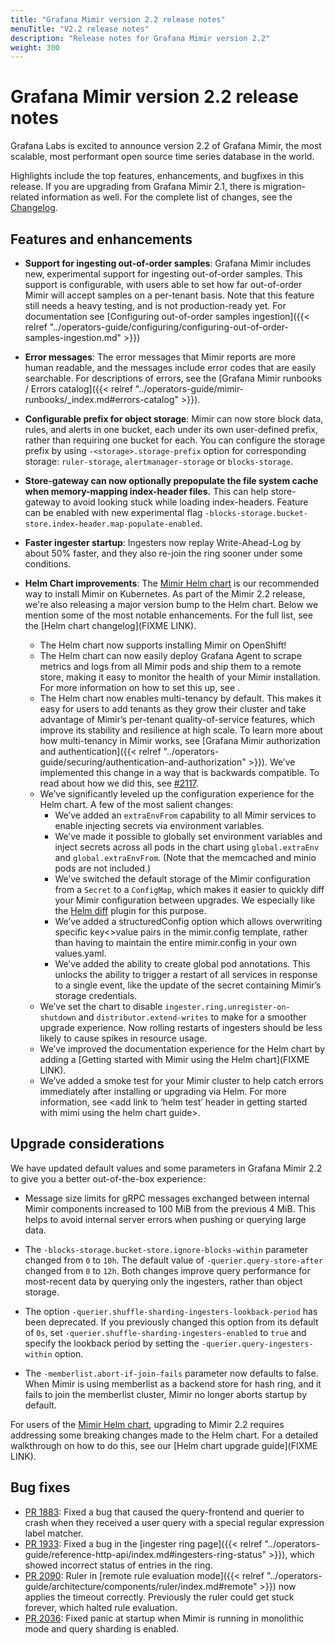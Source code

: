 ```yaml
---
title: "Grafana Mimir version 2.2 release notes"
menuTitle: "V2.2 release notes"
description: "Release notes for Grafana Mimir version 2.2"
weight: 300
---
```


# Grafana Mimir version 2.2 release notes

Grafana Labs is excited to announce version 2.2 of Grafana Mimir, the most scalable, most performant open source time series database in the world.

Highlights include the top features, enhancements, and bugfixes in this release. If you are upgrading from Grafana Mimir 2.1, there is migration-related information as well.
For the complete list of changes, see the [Changelog](https://github.com/grafana/mimir/blob/main/CHANGELOG.md).

## Features and enhancements

- **Support for ingesting out-of-order samples**: Grafana Mimir includes new, experimental support for ingesting out-of-order samples.
  This support is configurable, with users able to set how far out-of-order Mimir will accept samples on a per-tenant basis.
  Note that this feature still needs a heavy testing, and is not production-ready yet.
  For documentation see [Configuring out-of-order samples ingestion]({{< relref "../operators-guide/configuring/configuring-out-of-order-samples-ingestion.md" >}})

- **Error messages**: The error messages that Mimir reports are more human readable, and the messages include error codes that are easily searchable.
  For descriptions of errors, see the [Grafana Mimir runbooks / Errors catalog]({{< relref "../operators-guide/mimir-runbooks/_index.md#errors-catalog" >}}).

- **Configurable prefix for object storage**: Mimir can now store block data, rules, and alerts in one bucket, each under its own user-defined prefix, rather than requiring one bucket for each.
  You can configure the storage prefix by using `-<storage>.storage-prefix` option for corresponding storage: `ruler-storage`, `alertmanager-storage` or `blocks-storage`.

- **Store-gateway can now optionally prepopulate the file system cache when memory-mapping index-header files.**
  This can help store-gateway to avoid looking stuck while loading index-headers.
  Feature can be enabled with new experimental flag `-blocks-storage.bucket-store.index-header.map-populate-enabled`.

- **Faster ingester startup**: Ingesters now replay Write-Ahead-Log by about 50% faster, and they also re-join the ring sooner under some conditions.

- **Helm Chart improvements**: The [Mimir Helm chart](https://github.com/grafana/mimir/tree/main/operations/helm/charts/mimir-distributed) is our recommended way to install Mimir on Kubernetes. As part of the Mimir 2.2 release, we're also releasing a major version bump to the Helm chart. Below we mention some of the most notable enhancements. For the full list, see the [Helm chart changelog](FIXME LINK).
  - The Helm chart now supports installing Mimir on OpenShift!
  - The Helm chart can now easily deploy Grafana Agent to scrape metrics and logs from all Mimir pods and ship them to a remote store, making it easy to monitor the health of your Mimir installation. For more information on how to set this up, see <docs link>. 
  - The Helm chart now enables multi-tenancy by default. This makes it easy for users to add tenants as they grow their cluster and take advantage of Mimir’s per-tenant quality-of-service features, which improve its stability and resilience at high scale. To learn more about how multi-tenancy in Mimir works, see [Grafana Mimir authorization and authentication]({{< relref "../operators-guide/securing/authentication-and-authorization" >}}). We’ve implemented this change in a way that is backwards compatible. To read about how we did this, see [#2117](https://github.com/grafana/mimir/pull/2117). 
  - We’ve significantly leveled up the configuration experience for the Helm chart. A few of the most salient changes:
    - We’ve added an `extraEnvFrom` capability to all Mimir services to enable injecting secrets via environment variables.
    - We’ve made it possible to globally set environment variables and inject secrets across all pods in the chart using `global.extraEnv` and `global.extraEnvFrom`. (Note that the memcached and minio pods are not included.)
    - We’ve switched the default storage of the Mimir configuration from a `Secret` to a `ConfigMap`, which makes it easier to quickly diff your Mimir configuration between upgrades. We especially like the [Helm diff](https://github.com/databus23/helm-diff) plugin for this purpose.
    - We’ve added a structuredConfig option which allows overwriting specific key<>value pairs in the mimir.config template, rather than having to maintain the entire mimir.config in your own values.yaml.
    - We’ve added the ability to create global pod annotations. This unlocks the ability to trigger a restart of all services in response to a single event, like the update of the secret containing Mimir’s storage credentials. 
  - We’ve set the chart to disable `ingester.ring.unregister-on-shutdown` and `distributor.extend-writes` to make for a smoother upgrade experience. Now rolling restarts of ingesters should be less likely to cause spikes in resource usage. 
  - We’ve improved the documentation experience for the Helm chart by adding a [Getting started with Mimir using the Helm chart](FIXME LINK). 
  - We’ve added a smoke test for your Mimir cluster to help catch errors immediately after installing or upgrading via Helm. For more information, see <add link to ‘helm test’ header in getting started with mimi using the helm chart guide>. 


## Upgrade considerations

We have updated default values and some parameters in Grafana Mimir 2.2 to give you a better out-of-the-box experience:

- Message size limits for gRPC messages exchanged between internal Mimir components increased to 100 MiB from the previous 4 MiB.
  This helps to avoid internal server errors when pushing or querying large data.

- The `-blocks-storage.bucket-store.ignore-blocks-within` parameter changed from `0` to `10h`.
  The default value of `-querier.query-store-after` changed from `0` to `12h`.
  Both changes improve query performance for most-recent data by querying only the ingesters, rather than object storage.

- The option `-querier.shuffle-sharding-ingesters-lookback-period` has been deprecated.
  If you previously changed this option from its default of `0s`, set `-querier.shuffle-sharding-ingesters-enabled` to `true` and specify the lookback period by setting the `-querier.query-ingesters-within` option.

- The `-memberlist.abort-if-join-fails` parameter now defaults to false.
  When Mimir is using memberlist as a backend store for hash ring, and it fails to join the memberlist cluster, Mimir no longer aborts startup by default.

For users of the [Mimir Helm chart](https://github.com/grafana/mimir/tree/main/operations/helm/charts/mimir-distributed), upgrading to Mimir 2.2 requires addressing some breaking changes made to the Helm chart. For a detailed walkthrough on how to do this, see our [Helm chart upgrade guide](FIXME LINK). 

## Bug fixes

- [PR 1883](https://github.com/grafana/mimir/pull/1883): Fixed a bug that caused the query-frontend and querier to crash when they received a user query with a special regular expression label matcher.
- [PR 1933](https://github.com/grafana/mimir/pull/1933): Fixed a bug in the [ingester ring page]({{< relref "../operators-guide/reference-http-api/index.md#ingesters-ring-status" >}}), which showed incorrect status of entries in the ring.
- [PR 2090](https://github.com/grafana/mimir/pull/2090): Ruler in [remote rule evaluation mode]({{< relref "../operators-guide/architecture/components/ruler/index.md#remote" >}}) now applies the timeout correctly. Previously the ruler could get stuck forever, which halted rule evaluation.
- [PR 2036](https://github.com/grafana/mimir/pull/2036): Fixed panic at startup when Mimir is running in monolithic mode and query sharding is enabled.
